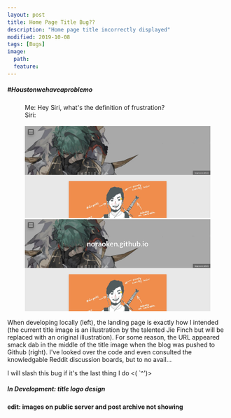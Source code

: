 ```yaml
---
layout: post
title: Home Page Title Bug??
description: "Home page title incorrectly displayed"
modified: 2019-10-08
tags: [Bugs]
image:
  path: 
  feature: 
---
```


##### #Houstonwehaveaproblemo

<figure class="half">
  <figcaption>
    Me: Hey Siri, what's the definition of frustration?<br>
    Siri:
  </figcaption> 
  <br>
  <img src="./images/Index_Title_LocalHost.JPG" alt="Title Image on Local Host">
	<img src="./images/Index_Title_HostError.JPG" alt="Title Image on Public Host With Error">
	 
</figure>

When developing locally (left), the landing page is exactly how I intended (the current title image is an illustration by the talented Jie Finch but will be replaced with an original illustration). For some reason, the URL appeared smack dab in the middle of the title image when the blog was pushed to Github (right). I've looked over the code and even consulted the knowledgable Reddit discussion boards, but to no avail...

I will slash this bug if it's the last thing I do <(  `^')>

##### In Development: title logo design

#### edit: images on public server and post archive not showing
